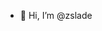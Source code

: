 - 👋 Hi, I’m @zslade

<!---
zslade/zslade is a ✨ special ✨ repository because its `README.md` (this file) appears on your GitHub profile.
You can click the Preview link to take a look at your changes.
--->
